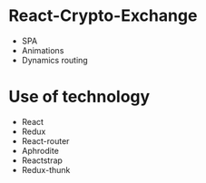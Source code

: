 # React-Crypto-Exchange
* SPA
* Animations
* Dynamics routing

# Use of technology
* React
* Redux
* React-router
* Aphrodite
* Reactstrap
* Redux-thunk
